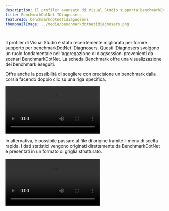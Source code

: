 ```yaml
---
description: Il profiler avanzato di Visual Studio supporta benchmarkDotNet IDiagnosers
title: BenchmarkDotNet IDiagnosers
featureId: benchmarkdotnetidiagnosers
thumbnailImage: ../media/benchmarkdotnetidiagnosers.png

---
```


Il profiler di Visual Studio è stato recentemente migliorato per fornire supporto per benchmarkDotNet IDiagnosers. Questi IDiagnosers svolgono un ruolo fondamentale nell'aggregazione di diagsessioni provenienti da scenari BenchmarkDotNet. La scheda Benchmark offre una visualizzazione dei benchmark eseguiti.

Offre anche la possibilità di scegliere con precisione un benchmark dalla corsia facendo doppio clic su una riga specifica.

![IDiagnosers Swimlane](../media/IDiagnosers-swimlane.mp4 "IDiagnosers Swimlane")

In alternativa, è possibile passare al file di origine tramite il menu di scelta rapida. I dati statistici vengono originati direttamente da BenchmarkDotNet e presentati in un formato di griglia strutturato.

![IDiagnosers Go to source.mp4](../media/IDiagnosers-gotosource.mp4 "IDiagnosers Go to Source.mp4")
